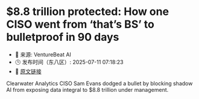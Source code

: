 # $8.8 trillion protected: How one CISO went from ‘that’s BS’ to bulletproof in 90 days
- 📅 来源: VentureBeat AI
- 🕒 发布时间（东八区）: 2025-07-11 07:18:23
- 🔗 [原文链接](https://venturebeat.com/security/ciso-dodges-bullet-protecting-8-8-trillion-from-shadow-ai/)

Clearwater Analytics CISO Sam Evans dodged a bullet by blocking shadow AI from exposing data integral to $8.8 trillion under management.